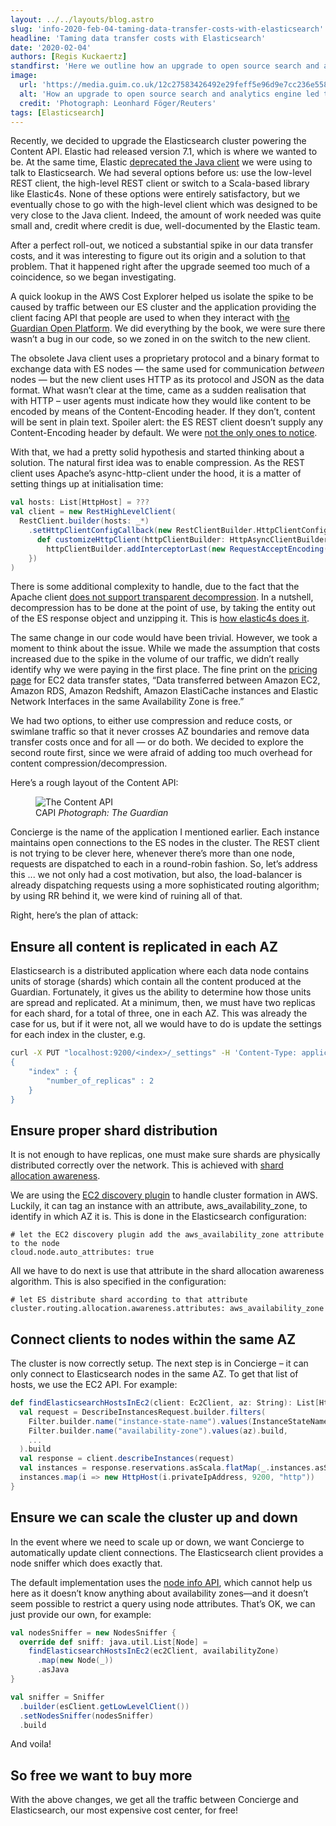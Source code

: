 ```yaml
---
layout: ../../layouts/blog.astro
slug: 'info-2020-feb-04-taming-data-transfer-costs-with-elasticsearch'
headline: 'Taming data transfer costs with Elasticsearch'
date: '2020-02-04'
authors: [Regis Kuckaertz]
standfirst: 'Here we outline how an upgrade to open source search and analytics engine, Elasticsearch, led to unexpected cost-savings'
image:
  url: 'https://media.guim.co.uk/12c27583426492e29feff5e96d9e7cc236e55864/68_0_3364_2018/3364.jpg'
  alt: 'How an upgrade to open source search and analytics engine led to unexpected cost-savings'
  credit: 'Photograph: Leonhard Föger/Reuters'
tags: [Elasticsearch]
---
```


Recently, we decided to upgrade the Elasticsearch cluster powering the Content API. Elastic had released version 7.1, which is where we wanted to be. At the same time, Elastic [deprecated the Java client](https://www.elastic.co/guide/en/elasticsearch/client/java-api/current/java-api.html) we were using to talk to Elasticsearch. We had several options before us: use the low-level REST client, the high-level REST client or switch to a Scala-based library like Elastic4s. None of these options were entirely satisfactory, but we eventually chose to go with the high-level client which was designed to be very close to the Java client. Indeed, the amount of work needed was quite small and, credit where credit is due, well-documented by the Elastic team.

After a perfect roll-out, we noticed a substantial spike in our data transfer costs, and it was interesting to figure out its origin and a solution to that problem. That it happened right after the upgrade seemed too much of a coincidence, so we began investigating.

A quick lookup in the AWS Cost Explorer helped us isolate the spike to be caused by traffic between our ES cluster and the application providing the client facing API that people are used to when they interact with [the Guardian Open Platform](https://open-platform.theguardian.com). We did everything by the book, we were sure there wasn’t a bug in our code, so we zoned in on the switch to the new client.

The obsolete Java client uses a proprietary protocol and a binary format to exchange data with ES nodes — the same used for communication _between_ nodes — but the new client uses HTTP as its protocol and JSON as the data format. What wasn’t clear at the time, came as a sudden realisation that with HTTP – user agents must indicate how they would like content to be encoded by means of the Content-Encoding header. If they don’t, content will be sent in plain text. Spoiler alert: the ES REST client doesn’t supply any Content-Encoding header by default. We were [not the only ones to notice](https://github.com/elastic/elasticsearch/issues/24349).

With that, we had a pretty solid hypothesis and started thinking about a solution. The natural first idea was to enable compression. As the REST client uses Apache’s async-http-client under the hood, it is a matter of setting things up at initialisation time:

```scala
val hosts: List[HttpHost] = ???
val client = new RestHighLevelClient(
  RestClient.builder(hosts: _*)
    .setHttpClientConfigCallback(new RestClientBuilder.HttpClientConfigCallback {
      def customizeHttpClient(httpClientBuilder: HttpAsyncClientBuilder): HttpAsyncClientBuilder =
        httpClientBuilder.addInterceptorLast(new RequestAcceptEncoding())
    })
)
```

There is some additional complexity to handle, due to the fact that the Apache client [does not support transparent decompression](https://issues.apache.org/jira/browse/HTTPCLIENT-1822). In a nutshell, decompression has to be done at the point of use, by taking the entity out of the ES response object and unzipping it. This is [how elastic4s does it](https://github.com/sksamuel/elastic4s/pull/1473/files).

The same change in our code would have been trivial. However, we took a moment to think about the issue. While we made the assumption that costs increased due to the spike in the volume of our traffic, we didn’t really identify why we were paying in the first place. The fine print on the [pricing page](https://aws.amazon.com/ec2/pricing/on-demand/) for EC2 data transfer states, “Data transferred between Amazon EC2, Amazon RDS, Amazon Redshift, Amazon ElastiCache instances and Elastic Network Interfaces in the same Availability Zone is free.”

We had two options, to either use compression and reduce costs, or swimlane traffic so that it never crosses AZ boundaries and remove data transfer costs once and for all — or do both. We decided to explore the second route first, since we were afraid of adding too much overhead for content compression/decompression.

Here’s a rough layout of the Content API:


   <figure>
   <img alt="The Content API" src="https://i.guim.co.uk/img/media/a7fb5090355329bd5d37f7222b4ff3d6c57c9c31/0_0_925_587/master/925.png?width=620&quality=45&auto=format&fit=max&dpr=2&s=89942b3dacbdb5c2b2cc53f6f7017246" loading="lazy" />
   <figcaption>
     CAPI
    <i>Photograph: The Guardian</i>
    </figcaption>
    </figure>

Concierge is the name of the application I mentioned earlier. Each instance maintains open connections to the ES nodes in the cluster. The REST client is not trying to be clever here, whenever there’s more than one node, requests are dispatched to each in a round-robin fashion. So, let’s address this ... we not only had a cost motivation, but also, the load-balancer is already dispatching requests using a more sophisticated routing algorithm; by using RR behind it, we were kind of ruining all of that.

Right, here’s the plan of attack:

Ensure all content is replicated in each AZ
-------------------------------------------

Elasticsearch is a distributed application where each data node contains units of storage (shards) which contain all the content produced at the Guardian. Fortunately, it gives us the ability to determine how those units are spread and replicated. At a minimum, then, we must have two replicas for each shard, for a total of three, one in each AZ. This was already the case for us, but if it were not, all we would have to do is update the settings for each index in the cluster, e.g.

```bash
curl -X PUT "localhost:9200/<index>/_settings" -H 'Content-Type: application/json' -d'
{
    "index" : {
        "number_of_replicas" : 2
    }
}
```

Ensure proper shard distribution
--------------------------------

It is not enough to have replicas, one must make sure shards are physically distributed correctly over the network. This is achieved with [shard allocation awareness](https://www.elastic.co/guide/en/elasticsearch/reference/current/allocation-awareness.html).

We are using the [EC2 discovery plugin](https://www.elastic.co/guide/en/elasticsearch/plugins/current/discovery-ec2.html) to handle cluster formation in AWS. Luckily, it can tag an instance with an attribute, aws\_availability\_zone, to identify in which AZ it is. This is done in the Elasticsearch configuration:

```text
# let the EC2 discovery plugin add the aws_availability_zone attribute to the node
cloud.node.auto_attributes: true
```

All we have to do next is use that attribute in the shard allocation awareness algorithm. This is also specified in the configuration:

```text
# let ES distribute shard according to that attribute
cluster.routing.allocation.awareness.attributes: aws_availability_zone
```

Connect clients to nodes within the same AZ
-------------------------------------------

The cluster is now correctly setup. The next step is in Concierge – it can only connect to Elasticsearch nodes in the same AZ. To get that list of hosts, we use the EC2 API. For example:

```scala
def findElasticsearchHostsInEc2(client: Ec2Client, az: String): List[HttpHost] = {
  val request = DescribeInstancesRequest.builder.filters(
    Filter.builder.name("instance-state-name").values(InstanceStateName.Running.toString).build,
    Filter.builder.name("availability-zone").values(az).build,
    ...
  ).build
  val response = client.describeInstances(request)
  val instances = response.reservations.asScala.flatMap(_.instances.asScala)
  instances.map(i => new HttpHost(i.privateIpAddress, 9200, "http"))
}
```

Ensure we can scale the cluster up and down
-------------------------------------------

In the event where we need to scale up or down, we want Concierge to automatically update client connections. The Elasticsearch client provides a node sniffer which does exactly that.

The default implementation uses the [node info API](https://www.elastic.co/guide/en/elasticsearch/reference/current/cluster-nodes-info.html), which cannot help us here as it doesn’t know anything about availability zones—and it doesn’t seem possible to restrict a query using node attributes. That’s OK, we can just provide our own, for example:

```scala
val nodesSniffer = new NodesSniffer {
  override def sniff: java.util.List[Node] =
    findElasticsearchHostsInEc2(ec2Client, availabilityZone)
      .map(new Node(_))
      .asJava
}

val sniffer = Sniffer
  .builder(esClient.getLowLevelClient())
  .setNodesSniffer(nodesSniffer)
  .build
```

And voila!

So free we want to buy more
---------------------------

With the above changes, we get all the traffic between Concierge and Elasticsearch, our most expensive cost center, for free!
